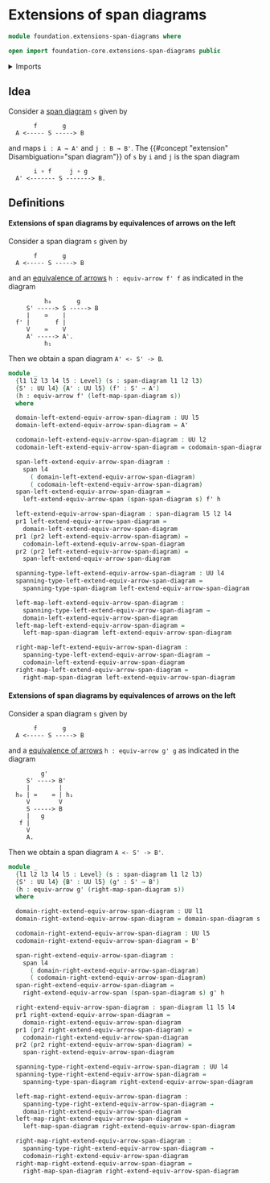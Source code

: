 # Extensions of span diagrams

```agda
module foundation.extensions-span-diagrams where

open import foundation-core.extensions-span-diagrams public
```

<details><summary>Imports</summary>

```agda
open import foundation.dependent-pair-types
open import foundation.equivalences-arrows
open import foundation.extensions-spans
open import foundation.span-diagrams
open import foundation.spans
open import foundation.universe-levels
```

</details>

## Idea

Consider a [span diagram](foundation.span-diagrams.md) `s` given by

```text
       f       g
  A <----- S -----> B
```

and maps `i : A → A'` and `j : B → B'`. The {{#concept "extension" Disambiguation="span diagram"}} of `s` by `i` and `j` is the span diagram

```text
       i ∘ f     j ∘ g
  A' <------- S -------> B.
```

## Definitions

#### Extensions of span diagrams by equivalences of arrows on the left

Consider a span diagram `s` given by

```text
       f       g
  A <----- S -----> B
```

and an [equivalence of arrows](foundation.equivalence-arrows.md) `h : equiv-arrow f' f` as indicated in the diagram

```text
          h₀       g
     S' -----> S -----> B
     |    ≃    |
  f' |       f |
     V    ≃    V
     A' -----> A'.
          h₁
```

Then we obtain a span diagram `A' <- S' -> B`.

```agda
module _
  {l1 l2 l3 l4 l5 : Level} (s : span-diagram l1 l2 l3)
  {S' : UU l4} {A' : UU l5} (f' : S' → A')
  (h : equiv-arrow f' (left-map-span-diagram s))
  where

  domain-left-extend-equiv-arrow-span-diagram : UU l5
  domain-left-extend-equiv-arrow-span-diagram = A'

  codomain-left-extend-equiv-arrow-span-diagram : UU l2
  codomain-left-extend-equiv-arrow-span-diagram = codomain-span-diagram s

  span-left-extend-equiv-arrow-span-diagram :
    span l4
      ( domain-left-extend-equiv-arrow-span-diagram)
      ( codomain-left-extend-equiv-arrow-span-diagram)
  span-left-extend-equiv-arrow-span-diagram =
    left-extend-equiv-arrow-span (span-span-diagram s) f' h

  left-extend-equiv-arrow-span-diagram : span-diagram l5 l2 l4
  pr1 left-extend-equiv-arrow-span-diagram =
    domain-left-extend-equiv-arrow-span-diagram
  pr1 (pr2 left-extend-equiv-arrow-span-diagram) =
    codomain-left-extend-equiv-arrow-span-diagram
  pr2 (pr2 left-extend-equiv-arrow-span-diagram) =
    span-left-extend-equiv-arrow-span-diagram

  spanning-type-left-extend-equiv-arrow-span-diagram : UU l4
  spanning-type-left-extend-equiv-arrow-span-diagram =
    spanning-type-span-diagram left-extend-equiv-arrow-span-diagram

  left-map-left-extend-equiv-arrow-span-diagram :
    spanning-type-left-extend-equiv-arrow-span-diagram →
    domain-left-extend-equiv-arrow-span-diagram
  left-map-left-extend-equiv-arrow-span-diagram =
    left-map-span-diagram left-extend-equiv-arrow-span-diagram

  right-map-left-extend-equiv-arrow-span-diagram :
    spanning-type-left-extend-equiv-arrow-span-diagram →
    codomain-left-extend-equiv-arrow-span-diagram
  right-map-left-extend-equiv-arrow-span-diagram =
    right-map-span-diagram left-extend-equiv-arrow-span-diagram
```

#### Extensions of span diagrams by equivalences of arrows on the left

Consider a span diagram `s` given by

```text
       f       g
  A <----- S -----> B
```

and a [equivalence of arrows](foundation.equivalences-arrows.md) `h : equiv-arrow g' g` as indicated in the diagram

```text
         g'
     S' ----> B'
     |        |
  h₀ | ≃    ≃ | h₁
     V        V
     S -----> B
     |   g
   f |
     V
     A.
```

Then we obtain a span diagram `A <- S' -> B'`.

```agda
module _
  {l1 l2 l3 l4 l5 : Level} (s : span-diagram l1 l2 l3)
  {S' : UU l4} {B' : UU l5} (g' : S' → B')
  (h : equiv-arrow g' (right-map-span-diagram s))
  where

  domain-right-extend-equiv-arrow-span-diagram : UU l1
  domain-right-extend-equiv-arrow-span-diagram = domain-span-diagram s

  codomain-right-extend-equiv-arrow-span-diagram : UU l5
  codomain-right-extend-equiv-arrow-span-diagram = B'

  span-right-extend-equiv-arrow-span-diagram :
    span l4
      ( domain-right-extend-equiv-arrow-span-diagram)
      ( codomain-right-extend-equiv-arrow-span-diagram)
  span-right-extend-equiv-arrow-span-diagram =
    right-extend-equiv-arrow-span (span-span-diagram s) g' h

  right-extend-equiv-arrow-span-diagram : span-diagram l1 l5 l4
  pr1 right-extend-equiv-arrow-span-diagram =
    domain-right-extend-equiv-arrow-span-diagram
  pr1 (pr2 right-extend-equiv-arrow-span-diagram) =
    codomain-right-extend-equiv-arrow-span-diagram
  pr2 (pr2 right-extend-equiv-arrow-span-diagram) =
    span-right-extend-equiv-arrow-span-diagram

  spanning-type-right-extend-equiv-arrow-span-diagram : UU l4
  spanning-type-right-extend-equiv-arrow-span-diagram =
    spanning-type-span-diagram right-extend-equiv-arrow-span-diagram

  left-map-right-extend-equiv-arrow-span-diagram :
    spanning-type-right-extend-equiv-arrow-span-diagram →
    domain-right-extend-equiv-arrow-span-diagram
  left-map-right-extend-equiv-arrow-span-diagram =
    left-map-span-diagram right-extend-equiv-arrow-span-diagram

  right-map-right-extend-equiv-arrow-span-diagram :
    spanning-type-right-extend-equiv-arrow-span-diagram →
    codomain-right-extend-equiv-arrow-span-diagram
  right-map-right-extend-equiv-arrow-span-diagram =
    right-map-span-diagram right-extend-equiv-arrow-span-diagram
```

